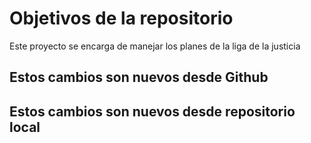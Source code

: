 # Objetivos de la repositorio

Este proyecto se encarga de manejar los planes de la liga de la justicia



## Estos cambios son nuevos desde Github
## Estos cambios son nuevos desde repositorio local
